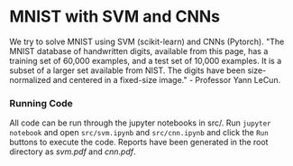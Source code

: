 # MNIST with SVM and CNNs
We try to solve MNIST using SVM (scikit-learn) and CNNs (Pytorch). "The MNIST database of handwritten digits, available from this page, has a training set of 60,000 examples, and a test set of 10,000 examples. It is a subset of a larger set available from NIST. The digits have been size-normalized and centered in a fixed-size image." - Professor Yann LeCun.

### Running Code
All code can be run through the jupyter notebooks in src/. Run `jupyter notebook` and open `src/svm.ipynb` and `src/cnn.ipynb` and click the `Run` buttons to execute the code. Reports have been generated in the root directory as *svm.pdf* and *cnn.pdf*.